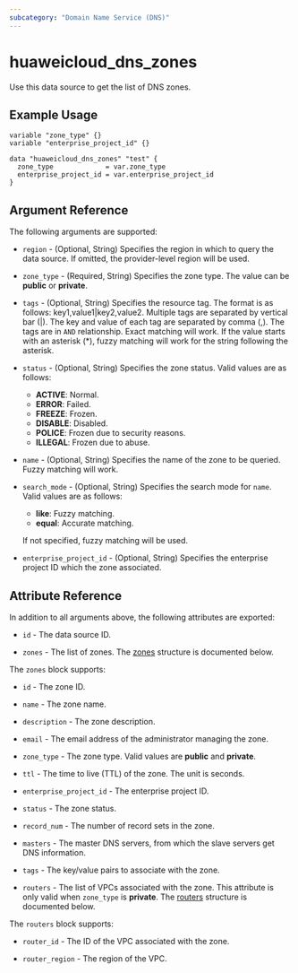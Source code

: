 ```yaml
---
subcategory: "Domain Name Service (DNS)"
---
```


# huaweicloud_dns_zones

Use this data source to get the list of DNS zones.

## Example Usage

```hcl
variable "zone_type" {}
variable "enterprise_project_id" {}

data "huaweicloud_dns_zones" "test" {
  zone_type             = var.zone_type
  enterprise_project_id = var.enterprise_project_id
}
```

## Argument Reference

The following arguments are supported:

* `region` - (Optional, String) Specifies the region in which to query the data source.
  If omitted, the provider-level region will be used.

* `zone_type` - (Required, String) Specifies the zone type. The value can be **public** or **private**.

* `tags` - (Optional, String) Specifies the resource tag. The format is as follows: key1,value1|key2,value2.
  Multiple tags are separated by vertical bar (|). The key and value of each tag are separated by comma (,). The tags
  are in `AND` relationship. Exact matching will work. If the value starts with an asterisk (*), fuzzy matching will
  work for the string following the asterisk.

* `status` - (Optional, String) Specifies the zone status. Valid values are as follows:
  + **ACTIVE**: Normal.
  + **ERROR**: Failed.
  + **FREEZE**: Frozen.
  + **DISABLE**: Disabled.
  + **POLICE**: Frozen due to security reasons.
  + **ILLEGAL**: Frozen due to abuse.

* `name` - (Optional, String) Specifies the name of the zone to be queried. Fuzzy matching will work.

* `search_mode` - (Optional, String) Specifies the search mode for `name`. Valid values are as follows:
  + **like**: Fuzzy matching.
  + **equal**: Accurate matching.
  
  If not specified, fuzzy matching will be used.

* `enterprise_project_id` - (Optional, String) Specifies the enterprise project ID which the zone associated.

## Attribute Reference

In addition to all arguments above, the following attributes are exported:

* `id` - The data source ID.

* `zones` - The list of zones.
  The [zones](#DNSZones_Zones) structure is documented below.

<a name="DNSZones_Zones"></a>
The `zones` block supports:

* `id` - The zone ID.

* `name` - The zone name.

* `description` - The zone description.

* `email` - The email address of the administrator managing the zone.

* `zone_type` - The zone type. Valid values are **public** and **private**.

* `ttl` - The time to live (TTL) of the zone. The unit is seconds.

* `enterprise_project_id` - The enterprise project ID.

* `status` - The zone status.

* `record_num` - The number of record sets in the zone.

* `masters` - The master DNS servers, from which the slave servers get DNS information.

* `tags` - The key/value pairs to associate with the zone.

* `routers` - The list of VPCs associated with the zone. This attribute is only valid when `zone_type` is **private**.
  The [routers](#Zones_routers) structure is documented below.

<a name="Zones_routers"></a>
The `routers` block supports:

* `router_id` - The ID of the VPC associated with the zone.

* `router_region` - The region of the VPC.
